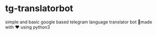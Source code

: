 # tg-translatorbot
simple and basic google based telegram language translator bot 🤖made with ♥️ using python3
